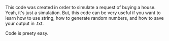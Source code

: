 This code was created in order to simulate a request of buying a house. Yeah, it's just a simulation. But, this code can be very useful if you want to learn how to use string, how to generate random numbers, and how to save your output in .txt.

Code is preety easy.
